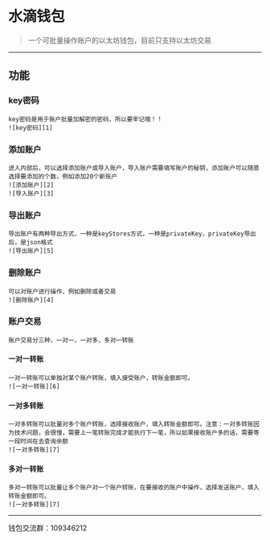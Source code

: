 # 水滴钱包

> 一个可批量操作账户的以太坊钱包，目前只支持以太坊交易

---

## 功能

### key密码
    key密码是用于账户批量加解密的密码，所以要牢记哦！！
    ![key密码][1]

### 添加账户
    进入内部后，可以选择添加账户或导入账户，导入账户需要填写账户的秘钥，添加账户可以随意选择要添加的个数，例如添加20个新账户
    ![添加账户][2]
    ![导入账户][3]

### 导出账户
    导出账户有两种导出方式，一种是keyStores方式，一种是privateKey，privateKey导出后，是json格式
    ![导出账户][5]

### 删除账户
    可以对账户进行操作，例如删除或者交易
    ![删除账户][4]

### 账户交易
    账户交易分三种，一对一，一对多，多对一转账

#### 一对一转账
    一对一转账可以单独对某个账户转账，填入接受账户，转账金额即可。
    ![一对一转账][6]

#### 一对多转账
    一对多转账可以批量对多个账户转账，选择接收账户，填入转账金额即可。注意：一对多转账因为技术问题，会很慢，需要上一笔转账完成才能执行下一笔，所以如果接收账户多的话，需要等一段时间在去查询余额
    ![一对多转账][7]

#### 多对一转账
    多对一转账可以批量让多个账户对一个账户转账，在要接收的账户中操作，选择发送账户，填入转账金额即可。
    ![一对多转账][7]

---
钱包交流群：109346212

[1]: https://github.com/chengle123/waterDropWallet/blob/master/img/1.png?raw=true
[2]: https://github.com/chengle123/waterDropWallet/blob/master/img/2.png?raw=true
[3]: https://github.com/chengle123/waterDropWallet/blob/master/img/3.png?raw=true
[4]: https://github.com/chengle123/waterDropWallet/blob/master/img/4.png?raw=true
[5]: https://github.com/chengle123/waterDropWallet/blob/master/img/5.png?raw=true
[6]: https://github.com/chengle123/waterDropWallet/blob/master/img/6.png?raw=true
[7]: https://github.com/chengle123/waterDropWallet/blob/master/img/7.png?raw=true
[8]: https://github.com/chengle123/waterDropWallet/blob/master/img/8.png?raw=true
